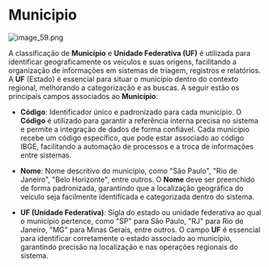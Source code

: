 # Municipio

![image_59.png](image_59.png)


A classificação de **Município** e **Unidade Federativa (UF)** é utilizada para identificar geograficamente os veículos e suas origens, facilitando a organização de informações em sistemas de triagem, registros e relatórios. A **UF** (Estado) é essencial para situar o município dentro do contexto regional, melhorando a categorização e as buscas. A seguir estão os principais campos associados ao **Município**:

- **Código**: Identificador único e padronizado para cada município. O **Código** é utilizado para garantir a referência interna precisa no sistema e permite a integração de dados de forma confiável. Cada município recebe um código específico, que pode estar associado ao código IBGE, facilitando a automação de processos e a troca de informações entre sistemas.

- **Nome**: Nome descritivo do município, como "São Paulo", "Rio de Janeiro", "Belo Horizonte", entre outros. O **Nome** deve ser preenchido de forma padronizada, garantindo que a localização geográfica do veículo seja facilmente identificada e categorizada dentro do sistema.

- **UF (Unidade Federativa)**: Sigla do estado ou unidade federativa ao qual o município pertence, como "SP" para São Paulo, "RJ" para Rio de Janeiro, "MG" para Minas Gerais, entre outros. O campo **UF** é essencial para identificar corretamente o estado associado ao município, garantindo precisão na localização e nas operações regionais do sistema.

